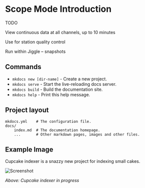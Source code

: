 # Scope Mode Introduction

TODO

View continuous data at all channels, up to 10 minutes

Use for station quality control

Run within Jiggle – snapshots

## Commands

* `mkdocs new [dir-name]` - Create a new project.
* `mkdocs serve` - Start the live-reloading docs server.
* `mkdocs build` - Build the documentation site.
* `mkdocs help` - Print this help message.

## Project layout

    mkdocs.yml    # The configuration file.
    docs/
        index.md  # The documentation homepage.
        ...       # Other markdown pages, images and other files.

## Example Image

Cupcake indexer is a snazzy new project for indexing small cakes.

![Screenshot](img/jiggle_view_properties.png)

*Above: Cupcake indexer in progress*

